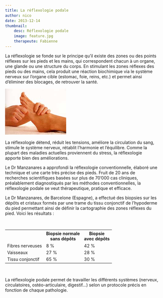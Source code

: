 ```yaml
---
title: La réflexologie podale
author: nico
date: 2013-12-14
thumbnail:
    desc: Réflexologie podale
    image: feature.jpg
    therapeute: Fabienne
---
```


La réflexologie se fonde sur le principe qu’il existe des zones ou des points réflexes sur les pieds et les mains, qui correspondent chacun à un organe, une glande ou une structure du corps. En stimulant les zones réflexes des pieds ou des mains, cela produit une réaction biochimique via le système nerveux sur l’organe cible (estomac, foie, reins, etc.) et permet ainsi d’éliminer des blocages, de retrouver la santé.

<img class="alignleft size-full wp-image-321" alt="mass2" src="images/mass2.jpg" width="200" height="150" />

La réflexologie détend, réduit les tensions, améliore la circulation du sang, stimule le système nerveux, rétablit l’harmonie et l’équilibre. Comme la plupart des maladies actuelles proviennent du stress, la réflexologie apporte bien des améliorations.

Le Dr Manzanares a approfondi la réflexologie conventionnelle, élaboré une technique et une carte très précise des pieds. Fruit de 20 ans de recherches scientifiques basées sur plus de 70’000 cas cliniques, préalablement diagnostiqués par les méthodes conventionnelles, la réflexologie podale se veut thérapeutique, pratique et efficace.

Le Dr Manzanares, de Barcelone (Espagne), a effectué des biopsies sur les dépôts et cristaux formés par une trame du tissu conjonctif de l’hypoderme du pied permettant ainsi de définir la cartographie des zones réflexes du pied. Voici les résultats :

<p>&nbsp;</p>
<table style="width:100%;">
<tbody>
<tr>
<td></td>
<th>Biopsie normale<br />
sans dépôts</th>
<th>Biopsie<br />
avec dépôts</th>
</tr>
<tr>
<td>Fibres nerveuses</td>
<td>8 %</td>
<td>42 %</td>
</tr>
<tr>
<td>Vaisseaux</td>
<td>27 %</td>
<td>28 %</td>
</tr>
<tr>
<td>Tissu conjonctif</td>
<td>65 %</td>
<td>30 %</td>
</tr>
</tbody>
</table>
<p>&nbsp;</p>

La réflexologie podale permet de travailler les différents systèmes (nerveux, circulatoires, ostéo-articulaire, digestif…) selon un protocole précis en fonction de chaque pathologie.
